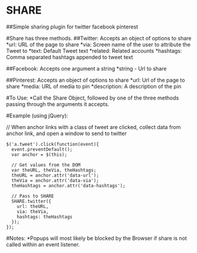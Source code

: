 SHARE
=====

##Simple sharing plugin for twitter facebook pinterest

#Share has three methods.
  ##Twitter: Accepts an object of options to share
    *url:	URL of the page to share
    *via:	Screen name of the user to attribute the Tweet to
    *text:	Default Tweet text
    *related:	Related accounts
    *hashtags:	Comma separated hashtags appended to tweet text
    
  ##Facebook: Accepts one argument a string
    *string - Url to share
    
  ##Pinterest: Accepts an object of options to share
    *url: Url of the page to share
    *media: URL of media to pin
    *description: A description of the pin
    
#To Use:
  *Call the Share Object, followed by one of the three methods passing through the arguments it accepts.
  
#Example (using jQuery):

// When anchor links with a class of tweet are clicked, collect data from anchor link, and open a window to send to twitter

````
$('a.tweet').click(function(event){
  event.preventDefault();
  var anchor = $(this);
  
  // Get values from the DOM
  var theURL, theVia, theHashtags;
  theURL = anchor.attr('data-url');
  theVia = anchor.attr('data-via');
  theHashtags = anchor.attr('data-hashtags');
  
  // Pass to SHARE
  SHARE.twitter({
    url: theURL,
    via: theVia,
    hashtags: theHashtags
  });
});
````

#Notes:
  *Popups will most likely be blocked by the Browser if share is not called within an event listener.
